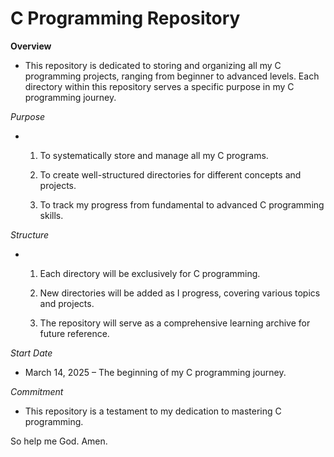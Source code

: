 # C Programming Repository

__Overview__

*    This repository is dedicated to storing and organizing all my C programming projects, ranging from beginner to advanced levels. Each directory within this repository serves a specific purpose in my C programming journey.

*Purpose*

*   1. To systematically store and manage all my C programs.

    2. To create well-structured directories for different concepts and projects.

    3. To track my progress from fundamental to advanced C programming skills.

*Structure*

*   1. Each directory will be exclusively for C programming.

    2. New directories will be added as I progress, covering various topics and projects.

    3. The repository will serve as a comprehensive learning archive for future reference.

*Start Date*

*    March 14, 2025 – The beginning of my C programming journey.

*Commitment*

*    This repository is a testament to my dedication to mastering C programming.

So help me God. Amen.